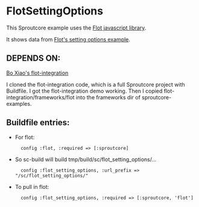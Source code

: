 FlotSettingOptions
==================

This Sproutcore example uses the [Flot javascript library](http://code.google.com/p/flot/).

It shows data from [Flot's setting options example](http://people.iola.dk/olau/flot/examples/setting-options.html).

DEPENDS ON:
-----------

[Bo Xiao's flot-integration](http://github.com/imxiaobo/iamxiaobo/tree/master/flot-integration)

I cloned the flot-integration code, which is a full Sproutcore project
with Buildfile. I got the flot-integration demo working. Then I copied
flot-integration/frameworks/flot into the frameworks dir of sproutcore-examples.
    
Buildfile entries:
------------------
         
* For flot:
 
        config :flot, :required => [:sproutcore]

* So sc-build will build tmp/build/sc/flot_setting_options/...
     
        config :flot_setting_options, :url_prefix => "/sc/flot_setting_options/"
         
* To pull in flot:
                            
        config :flot_setting_options, :required => [:sproutcore, 'flot']
